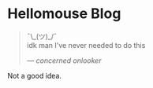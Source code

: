 # Hellomouse Blog

> ¯\\\_(ツ)\_/¯  
> idk man I've never needed to do this
>
> &mdash; <cite>concerned onlooker</cite>

Not a good idea.
